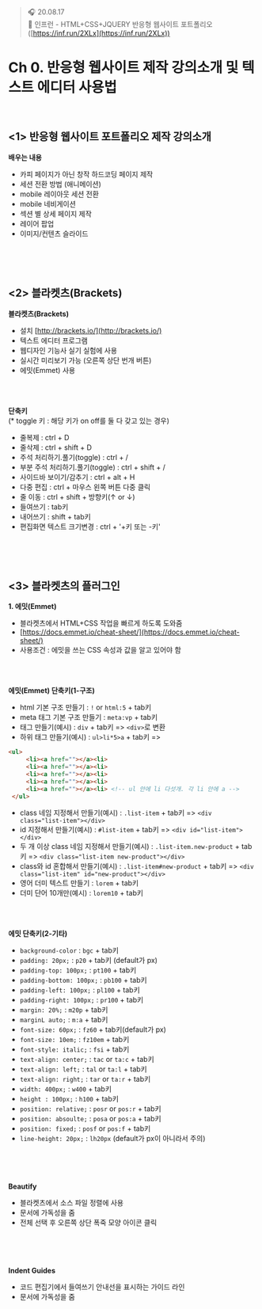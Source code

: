 ﻿> 🎧 20.08.17 <br>
> 🧩 인프런 - HTML+CSS+JQUERY 반응형 웹사이트 포트폴리오 ([https://inf.run/2XLx](https://inf.run/2XLx))

# Ch 0. 반응형 웹사이트 제작 강의소개 및 텍스트 에디터 사용법

<br>

## <1> 반응형 웹사이트 포트폴리오 제작 강의소개

**배우는 내용**
- 카피 페이지가 아닌 창작 하드코딩 페이지 제작
- 세션 전환 방법 (애니메이션)
- mobile 레이아웃 세션 전환
- mobile 네비게이션
- 섹션 별 상세 페이지 제작
- 레이어 팝업
- 이미지/컨텐츠 슬라이드

<br><br><br>

## <2> 블라켓츠(Brackets)

**블라켓츠(Brackets)**
- 설치 [http://brackets.io/](http://brackets.io/)
- 텍스트 에디터 프로그램
- 웹디자인 기능사 실기 실험에 사용
- 실시간 미리보기 가능 (오른쪽 상단 번개 버튼)
- 에밋(Emmet) 사용

<br><br>

**단축키**<br>
(* toggle 키 : 해당 키가 on off를 둘 다 갖고 있는 경우)<br>
- 줄복제 : ctrl + D<br>
- 줄삭제 : ctrl + shift + D
- 주석 처리하기.풀기(toggle) : ctrl + /
- 부분 주석 처리하기.풀기(toggle) : ctrl + shift + / 
- 사이드바 보이기/감추기 : ctrl + alt + H
- 다중 편집 : ctrl + 마우스 왼쪽 버튼 다중 클릭
- 줄 이동 : ctrl + shift + 방향키(↑ or ↓)
- 들여쓰기 : tab키
- 내어쓰기 : shift + tab키
- 편집화면 텍스트 크기변경 : ctrl + '+키 또는 -키'

<br><br><br>

## <3> 블라켓츠의 플러그인

**1. 에밋(Emmet)**<br>
- 블라켓츠에서 HTML+CSS 작업을 빠르게 하도록 도와줌
- [https://docs.emmet.io/cheat-sheet/](https://docs.emmet.io/cheat-sheet/)
- 사용조건 : 에밋을 쓰는 CSS 속성과 값을 알고 있어야 함

<br><br>

**에밋(Emmet) 단축키(1-구조)**<br>
- html 기본 구조 만들기 : `!` or `html:5` + tab키
- meta 태그 기본 구조 만들기 : `meta:vp` + tab키
- 태그 만들기(예시) : `div` + tab키 => `<div>`로 변환
- 하위 태그 만들기(예시) : `ul>li*5>a` + tab키 => 
```html
<ul>
	 <li><a href=""></a><li>
	 <li><a href=""></a><li>
	 <li><a href=""></a><li>
	 <li><a href=""></a><li>
	 <li><a href=""></a><li> <!-- ul 안에 li 다섯개. 각 li 안에 a -->
 </ul>
```
- class 네임 지정해서 만들기(예시) : `.list-item` + tab키 => `<div class="list-item"></div>`
- id 지정해서 만들기(예시) : `#list-item` + tab키 => `<div id="list-item"></div>`
- 두 개 이상 class 네임 지정해서 만들기(예시) : `.list-item.new-product` + tab키 => `<div class="list-item new-product"></div>`
- class와 id 혼합해서 만들기(예시) : `.list-item#new-product` + tab키 => `<div class="list-item" id="new-product"></div>`
- 영어 더미 텍스트 만들기 : `lorem` + tab키
- 더미 단어 10개만(예시) : `lorem10` + tab키

<br><br>

**에밋 단축키(2-기타)**<br>
- `background-color` : `bgc` + tab키
- `padding: 20px;` : `p20` + tab키 (default가 px)
- `padding-top: 100px;` : `pt100` + tab키
- `padding-bottom: 100px;` : `pb100` + tab키
- `padding-left: 100px;` : `pl100` + tab키
- `padding-right: 100px;` : `pr100` + tab키
- `margin: 20%;` : `m20p` + tab키
- `marginL auto;` : `m:a` + tab키
- `font-size: 60px;` : `fz60` + tab키(default가 px)
- `font-size: 10em;` : `fz10em` + tab키
- `font-style: italic;` : `fsi` + tab키
- `text-align: center;` : `tac` or `ta:c` + tab키
- `text-align: left;` : `tal` or `ta:l` + tab키
- `text-align: right;` : `tar` or `ta:r` + tab키
- `width: 400px;` : `w400` + tab키
- `height : 100px;` : `h100` + tab키
- `position: relative;` : `posr` or `pos:r`  + tab키
- `position: absoulte;` : `posa` or `pos:a`  + tab키
- `position: fixed;` : `posf` or `pos:f`  + tab키
- `line-height: 20px;` : `lh20px` (default가 px이 아니라서 주의)

<br><br><br>

**Beautify**<br>
- 블라켓츠에서 소스 파일 정렬에 사용
- 문서에 가독성을 줌
- 전체 선택 후 오른쪽 상단 폭죽 모양 아이콘 클릭

<br><br><br>

**Indent Guides**<br>
- 코드 편집기에서 들여쓰기 안내선을 표시하는 가이드 라인
- 문서에 가독성을 줌
